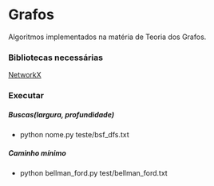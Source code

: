 # Grafos

Algoritmos implementados na matéria de Teoria dos Grafos.

### Bibliotecas necessárias
[NetworkX](https://networkx.org)

### Executar
##### Buscas(largura, profundidade)
* python nome.py teste/bsf_dfs.txt

##### Caminho mínimo
* python bellman_ford.py test/bellman_ford.txt